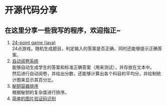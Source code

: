 # 开源代码分享
## 在这里分享一些我写的程序，欢迎指正~  
1. [24-point game (java)](https://github.com/tanranuncle/MyProjectShare/tree/master/1.24-point%20game%20(java))  
24点游戏，随机生成题目，判定输入的答案是否正确，同时还能够提示正确答案。
2. [自动阅卷系统](https://github.com/tanranuncle/MyProjectShare/tree/master/2.C%E8%AF%AD%E8%A8%80%E8%87%AA%E5%8A%A8%E9%98%85%E5%8D%B7%E7%B3%BB%E7%BB%9F)  
能够自动生成学生的答案和标准正确答案（用来测试），并存放在文本中。  
然后进行自动阅卷，并给出分数，还能够计算出各个科目的平均分，并绘制统计图来显示其百分比。
3. [秘钥容器排序](https://github.com/tanranuncle/MyProjectShare/tree/master/3.%E7%A7%98%E9%92%A5%E5%AE%B9%E5%99%A8%E6%8E%92%E5%BA%8F)  
根据秘钥的复杂度进行排序。  
4. [简单的图片验证码识别](https://github.com/tanranuncle/MyProjectShare/tree/master/4.ImgOCR)

